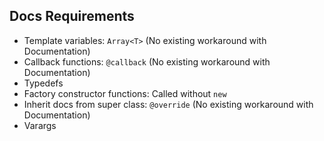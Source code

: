 ## Docs Requirements

* Template variables: `Array<T>` (No existing workaround with Documentation)
* Callback functions: `@callback` (No existing workaround with Documentation)
* Typedefs
* Factory constructor functions: Called without `new`
* Inherit docs from super class: `@override` (No existing workaround with Documentation)
* Varargs